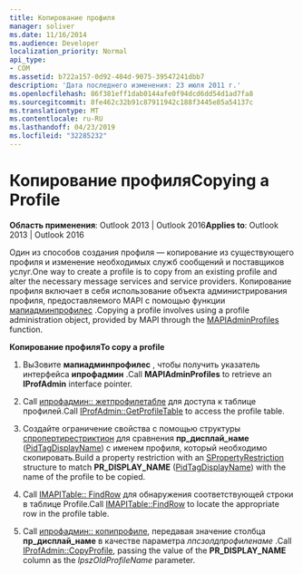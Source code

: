```yaml
---
title: Копирование профиля
manager: soliver
ms.date: 11/16/2014
ms.audience: Developer
localization_priority: Normal
api_type:
- COM
ms.assetid: b722a157-0d92-404d-9075-39547241dbb7
description: 'Дата последнего изменения: 23 июля 2011 г.'
ms.openlocfilehash: 86f381eff1dab0144afe0f94dcd6dd54d1ad7fa8
ms.sourcegitcommit: 8fe462c32b91c87911942c188f3445e85a54137c
ms.translationtype: MT
ms.contentlocale: ru-RU
ms.lasthandoff: 04/23/2019
ms.locfileid: "32285232"
---
```

# <a name="copying-a-profile"></a><span data-ttu-id="6946b-103">Копирование профиля</span><span class="sxs-lookup"><span data-stu-id="6946b-103">Copying a Profile</span></span>

  
  
<span data-ttu-id="6946b-104">**Область применения**: Outlook 2013 | Outlook 2016</span><span class="sxs-lookup"><span data-stu-id="6946b-104">**Applies to**: Outlook 2013 | Outlook 2016</span></span> 
  
<span data-ttu-id="6946b-105">Один из способов создания профиля — копирование из существующего профиля и изменение необходимых служб сообщений и поставщиков услуг.</span><span class="sxs-lookup"><span data-stu-id="6946b-105">One way to create a profile is to copy from an existing profile and alter the necessary message services and service providers.</span></span> <span data-ttu-id="6946b-106">Копирование профиля включает в себя использование объекта администрирования профиля, предоставляемого MAPI с помощью функции [мапиадминпрофилес](mapiadminprofiles.md) .</span><span class="sxs-lookup"><span data-stu-id="6946b-106">Copying a profile involves using a profile administration object, provided by MAPI through the [MAPIAdminProfiles](mapiadminprofiles.md) function.</span></span> 
  
 <span data-ttu-id="6946b-107">**Копирование профиля**</span><span class="sxs-lookup"><span data-stu-id="6946b-107">**To copy a profile**</span></span>
  
1. <span data-ttu-id="6946b-108">ВыЗовите **мапиадминпрофилес** , чтобы получить указатель интерфейса **ипрофадмин** .</span><span class="sxs-lookup"><span data-stu-id="6946b-108">Call **MAPIAdminProfiles** to retrieve an **IProfAdmin** interface pointer.</span></span> 
    
2. <span data-ttu-id="6946b-109">Call [ипрофадмин:: жетпрофилетабле](iprofadmin-getprofiletable.md) для доступа к таблице профилей.</span><span class="sxs-lookup"><span data-stu-id="6946b-109">Call [IProfAdmin::GetProfileTable](iprofadmin-getprofiletable.md) to access the profile table.</span></span> 
    
3. <span data-ttu-id="6946b-110">Создайте ограничение свойства с помощью структуры [спропертирестриктион](spropertyrestriction.md) для сравнения **пр_дисплай_наме** ([PidTagDisplayName](pidtagdisplayname-canonical-property.md)) с именем профиля, который необходимо скопировать.</span><span class="sxs-lookup"><span data-stu-id="6946b-110">Build a property restriction with an [SPropertyRestriction](spropertyrestriction.md) structure to match **PR_DISPLAY_NAME** ([PidTagDisplayName](pidtagdisplayname-canonical-property.md)) with the name of the profile to be copied.</span></span> 
    
4. <span data-ttu-id="6946b-111">Call [IMAPITable:: FindRow](imapitable-findrow.md) для обнаружения соответствующей строки в таблице Profile.</span><span class="sxs-lookup"><span data-stu-id="6946b-111">Call [IMAPITable::FindRow](imapitable-findrow.md) to locate the appropriate row in the profile table.</span></span> 
    
5. <span data-ttu-id="6946b-112">Call [ипрофадмин:: копипрофиле](iprofadmin-copyprofile.md), передавая значение столбца **пр_дисплай_наме** в качестве параметра _лпсзолдпрофиленаме_ .</span><span class="sxs-lookup"><span data-stu-id="6946b-112">Call [IProfAdmin::CopyProfile](iprofadmin-copyprofile.md), passing the value of the **PR_DISPLAY_NAME** column as the  _lpszOldProfileName_ parameter.</span></span> 
    

